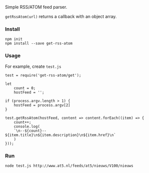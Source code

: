 Simple RSS/ATOM feed parser.

`getRssAtom(url)` returns a callback with an object array.

### Install

```
npm init
npm install --save get-rss-atom
```

### Usage

For example, create `test.js`

```
test = require('get-rss-atom/get');

let
    count = 0;
    hostFeed = '';

if (process.argv.length > 1) {
    hostFeed = process.argv[2]
}

test.getRssAtom(hostFeed, content => content.forEach((item) => {
    count++;
    console.log(
    `\n--${count}-- ${item.title}\n${item.description}\n${item.href}\n`
    )
}));
```

### Run

```
node test.js http://www.at5.nl/feeds/at5/nieuws/V100/nieuws
```
